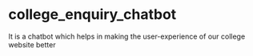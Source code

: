 # college_enquiry_chatbot
It is a chatbot which helps in making the user-experience of our college website better
